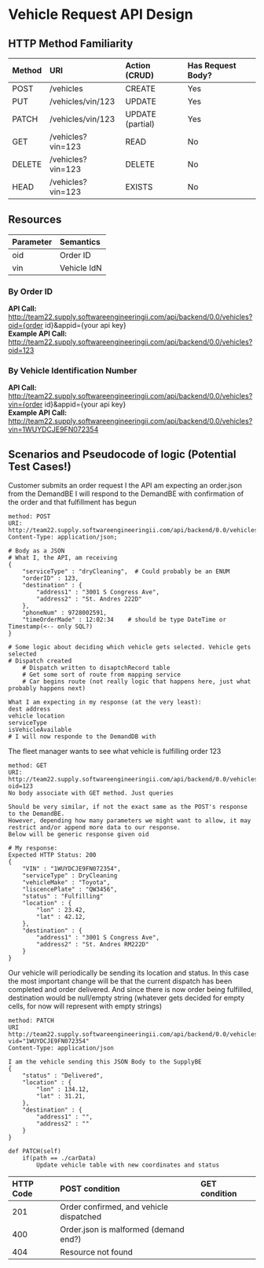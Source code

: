 # Vehicle Request API Design

## HTTP Method Familiarity
| Method    | URI                  | Action (CRUD)     | Has Request Body?
|:---       |:---                  |:---               |:---
|POST       |/vehicles             |CREATE             |Yes
|PUT        |/vehicles/vin/123     |UPDATE             |Yes
|PATCH      |/vehicles/vin/123     |UPDATE (partial)   |Yes
|GET        |/vehicles?vin=123     |READ               |No
|DELETE     |/vehicles?vin=123     |DELETE             |No
|HEAD       |/vehicles?vin=123     |EXISTS             |No

## Resources

| Parameter | Semantics  |
|:---       |:---        |
|oid        |Order ID    |
|vin        |Vehicle IdN |

### By Order ID
**API Call:**\
http://team22.supply.softwareengineeringii.com/api/backend/0.0/vehicles?oid={order id}&appid={your api key}\
**Example API Call:**\
http://team22.supply.softwareengineeringii.com/api/backend/0.0/vehicles?oid=123

### By Vehicle Identification Number
**API Call:**\
http://team22.supply.softwareengineeringii.com/api/backend/0.0/vehicles?vin={order id}&appid={your api key}\
**Example API Call:**\
http://team22.supply.softwareengineeringii.com/api/backend/0.0/vehicles?vin=1WUYDCJE9FN072354

## Scenarios and Pseudocode of logic (Potential Test Cases!)
Customer submits an order request
I the API am expecting an order.json from the DemandBE
I will respond to the DemandBE with confirmation of the order and that fulfillment has begun
```
method: POST 
URI: http://team22.supply.softwareengineeringii.com/api/backend/0.0/vehicles
Content-Type: application/json;

# Body as a JSON
# What I, the API, am receiving
{
    "serviceType" : "dryCleaning",  # Could probably be an ENUM
    "orderID" : 123,
    "destination" : {
        "address1" : "3001 S Congress Ave",
        "address2" : "St. Andres 222D"
    },
    "phoneNum" : 9728002591,
    "timeOrderMade" : 12:02:34    # should be type DateTime or Timestamp(<-- only SQL?)
}

# Some logic about deciding which vehicle gets selected. Vehicle gets selected
# Dispatch created
    # Dispatch written to disaptchRecord table
    # Get some sort of route from mapping service
    # Car begins route (not really logic that happens here, just what probably happens next)

What I am expecting in my response (at the very least):
dest address
vehicle location
serviceType
isVehicleAvailable 
# I will now responde to the DemandDB with
```

The fleet manager wants to see what vehicle is fulfilling order 123
```
method: GET 
URI: http://team22.supply.softwareengineeringii.com/api/backend/0.0/vehicles?oid=123
No body associate with GET method. Just queries

Should be very similar, if not the exact same as the POST's response to the DemandBE.
However, depending how many parameters we might want to allow, it may restrict and/or append more data to our response.
Below will be generic response given oid

# My response:
Expected HTTP Status: 200
{
    "VIN" : "1WUYDCJE9FN072354",
    "serviceType" : DryCleaning
    "vehicleMake" : "Toyota",
    "liscencePlate" : "QW3456",
    "status" : "Fulfilling"
    "location" : {
        "lon" : 23.42,
        "lat" : 42.12,
    },
    "destination" : {
        "address1" : "3001 S Congress Ave",
        "address2" : "St. Andres RM222D"
    }
}
```

Our vehicle will periodically be sending its location and status. 
In this case the most important change will be that the current dispatch has been completed and order delivered. And
 since there is now order being fulfilled, destination would be null/empty string (whatever gets decided for empty
  cells, for now will represent with empty strings)
```
method: PATCH 
URI http://team22.supply.softwareengineeringii.com/api/backend/0.0/vehicles?vid="1WUYDCJE9FN072354"
Content-Type: application/json

I am the vehicle sending this JSON Body to the SupplyBE
{
    "status" : "Delivered",
    "location" : {
        "lon" : 134.12,
        "lat" : 31.21,
    },
    "destination" : {
        "address1" : "",
        "address2" : ""
    }
}

def PATCH(self)
    if(path == ./carData)
        Update vehicle table with new coordinates and status
```

| HTTP Code | POST condition                            | GET condition
|:---       |:---                                       |:---
|201        |Order confirmed, and vehicle dispatched    |
|400        |Order.json is malformed (demand end?)      |
|404        |Resource not found                         |